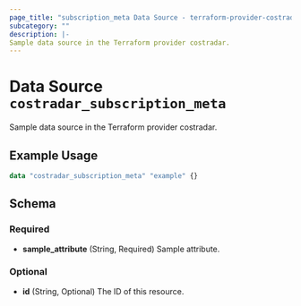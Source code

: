 ```yaml
---
page_title: "subscription_meta Data Source - terraform-provider-costradar"
subcategory: ""
description: |-
Sample data source in the Terraform provider costradar.
---
```


# Data Source `costradar_subscription_meta`

Sample data source in the Terraform provider costradar.

## Example Usage

```terraform
data "costradar_subscription_meta" "example" {}
```

## Schema

### Required

- **sample_attribute** (String, Required) Sample attribute.

### Optional

- **id** (String, Optional) The ID of this resource.